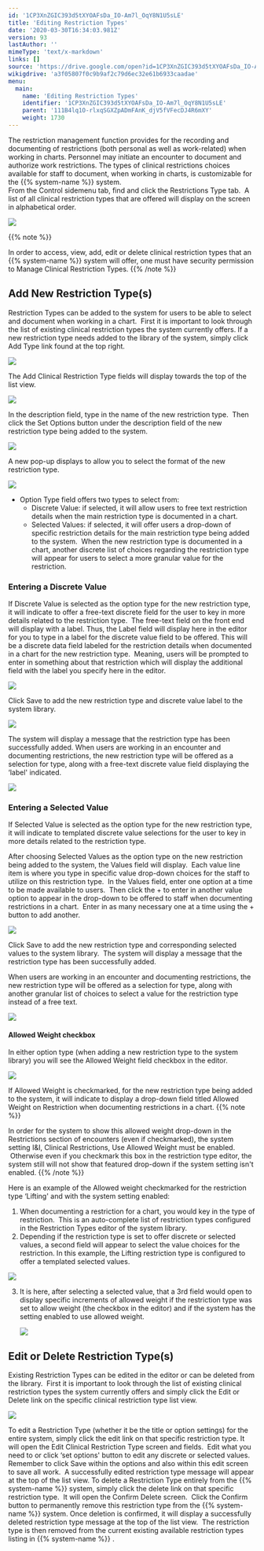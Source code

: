 ```yaml
---
id: '1CP3XnZGIC393d5tXYOAFsDa_IO-Am7l_OqY8N1U5sLE'
title: 'Editing Restriction Types'
date: '2020-03-30T16:34:03.981Z'
version: 93
lastAuthor: ''
mimeType: 'text/x-markdown'
links: []
source: 'https://drive.google.com/open?id=1CP3XnZGIC393d5tXYOAFsDa_IO-Am7l_OqY8N1U5sLE'
wikigdrive: 'a3f05807f0c9b9af2c79d6ec32e61b6933caadae'
menu:
  main:
    name: 'Editing Restriction Types'
    identifier: '1CP3XnZGIC393d5tXYOAFsDa_IO-Am7l_OqY8N1U5sLE'
    parent: '111B4lq1O-rlxqSGXZpADmFAnK_djV5fVFecDJ4R6mXY'
    weight: 1730
---
```

The restriction management function provides for the recording and documenting of restrictions (both personal as well as work-related) when working in charts. Personnel may initiate an encounter to document and authorize work restrictions. The types of clinical restrictions choices available for staff to document, when working in charts, is customizable for the {{% system-name %}} system.  
From the Control sidemenu tab, find and click the Restrictions Type tab.  A list of all clinical restriction types that are offered will display on the screen in alphabetical order.

  
![](../editing-restriction-types.assets/10000201000005420000015058C5A801E835E82B.png)  


{{% note %}}

In order to access, view, add, edit or delete clinical restriction types that an {{% system-name %}} system will offer, one must have security permission to Manage Clinical Restriction Types.
{{% /note %}}

  
## **Add New Restriction Type(s)**  

Restriction Types can be added to the system for users to be able to select and document when working in a chart.  First it is important to look through the list of existing clinical restriction types the system currently offers. If a new restriction type needs added to the library of the system, simply click Add Type link found at the top right.

  
![](../editing-restriction-types.assets/10000201000004AD000000D3924A28E707FF5243.png)  


The Add Clinical Restriction Type fields will display towards the top of the list view.  

  
![](../editing-restriction-types.assets/10000201000004BA000001426E7C4CC8663AED38.png)  


In the description field, type in the name of the new restriction type.  Then click the Set Options button under the description field of the new restriction type being added to the system.

  
![](../editing-restriction-types.assets/100002010000014E0000007C91E9454B41F6D520.png)  


A new pop-up displays to allow you to select the format of the new restriction type.  

  
![](../editing-restriction-types.assets/1000020100000126000000946A2AC18DF21B3035.png)  


* Option Type field offers two types to select from:
   * Discrete Value: if selected, it will allow users to free text restriction details when the main restriction type is documented in a chart.
   * Selected Values: if selected, it will offer users a drop-down of specific restriction details for the main restriction type being added to the system.  When the new restriction type is documented in a chart, another discrete list of choices regarding the restriction type will appear for users to select a more granular value for the restriction.
  
### **Entering a Discrete Value**  

If Discrete Value is selected as the option type for the new restriction type, it will indicate to offer a free-text discrete field for the user to key in more details related to the restriction type.  The free-text field on the front end will display with a label. Thus, the Label field will display here in the editor for you to type in a label for the discrete value field to be offered. This will be a discrete data field labeled for the restriction details when documented in a chart for the new restriction type.  Meaning, users will be prompted to enter in something about that restriction which will display the additional field with the label you specify here in the editor.

  
![](../editing-restriction-types.assets/100002010000011F000000A9004945634503168F.png)  


Click Save to add the new restriction type and discrete value label to the system library.

  
![](../editing-restriction-types.assets/100002010000014F00000073D862BFCFC595D159.png)  


The system will display a message that the restriction type has been successfully added.
When users are working in an encounter and documenting restrictions, the new restriction type will be offered as a selection for type, along with a free-text discrete value field displaying the ‘label' indicated.

  
![](../editing-restriction-types.assets/10000201000004BC00000205741209344328EE11.png)  


  
### **Entering a Selected Value**  

If Selected Value is selected as the option type for the new restriction type, it will indicate to templated discrete value selections for the user to key in more details related to the restriction type.  

After choosing Selected Values as the option type on the new restriction being added to the system, the Values field will display.  Each value line item is where you type in specific value drop-down choices for the staff to utilize on this restriction type.  In the Values field, enter one option at a time to be made available to users.  Then click the + to enter in another value option to appear in the drop-down to be offered to staff when documenting restrictions in a chart.  Enter in as many necessary one at a time using the + button to add another.

  
![](../editing-restriction-types.assets/100002010000012C000000E3D162AC8D83432410.png)  


Click Save to add the new restriction type and corresponding selected values to the system library.  The system will display a message that the restriction type has been successfully added.

When users are working in an encounter and documenting restrictions, the new restriction type will be offered as a selection for type, along with another granular list of choices to select a value for the restriction type instead of a free text.

  
![](../editing-restriction-types.assets/10000201000004B0000002013DE89C98A262AE59.png)  


  
#### **Allowed Weight checkbox**  

In either option type (when adding a new restriction type to the system library) you will see the Allowed Weight field checkbox in the editor.

  
![](../editing-restriction-types.assets/100002010000012300000090907AE65566363420.png)  


If Allowed Weight is checkmarked, for the new restriction type being added to the system, it will indicate to display a drop-down field titled Allowed Weight on Restriction when documenting restrictions in a chart.
{{% note %}}

In order for the system to show this allowed weight drop-down in the Restrictions section of encounters (even if checkmarked), the system setting I&I, Clinical Restrictions, Use Allowed Weight must be enabled.  Otherwise even if you checkmark this box in the restriction type editor, the system still will not show that featured drop-down if the system setting isn't enabled.
{{% /note %}}

Here is an example of the Allowed weight checkmarked for the restriction type ‘Lifting' and with the system setting enabled:
1. When documenting a restriction for a chart, you would key in the type of restriction.  This is an auto-complete list of restriction types configured in the Restriction Types editor of the system library.
2. Depending if the restriction type is set to offer discrete or selected values, a second field will appear to select the value choices for the restriction. In this example, the Lifting restriction type is configured to offer a templated selected values.

  
![](../editing-restriction-types.assets/100002010000035100000117DF8A47118869D623.png)  


3. It is here, after selecting a selected value, that a 3rd field would open to display specific increments of allowed weight if the restriction type was set to allow weight (the checkbox in the editor) and if the system has the setting enabled to use allowed weight.

   <img src="../editing-restriction-types.assets/10000201000003380000022D17163018CFF3162D.png" />  


  
## **Edit or Delete Restriction Type(s)**  

Existing Restriction Types can be edited in the editor or can be deleted from the library.  First it is important to look through the list of existing clinical restriction types the system currently offers and simply click the Edit or Delete link on the specific clinical restriction type list view.

  
![](../editing-restriction-types.assets/10000201000004AA000000C9E4A5B43D93C6C0B6.png)  


To edit a Restriction Type (whether it be the title or option settings) for the entire system, simply click the edit link on that specific restriction type. It will open the Edit Clinical Restriction Type screen and fields.  Edit what you need to or click ‘set options' button to edit any discrete or selected values.
Remember to click Save within the options and also within this edit screen to save all work.  A successfully edited restriction type message will appear at the top of the list view.
To delete a Restriction Type entirely from the {{% system-name %}} system, simply click the delete link on that specific restriction type.  It will open the Confirm Delete screen.  Click the Confirm button to permanently remove this restriction type from the {{% system-name %}} system.
Once deletion is confirmed, it will display a successfully deleted restriction type message at the top of the list view.  The restriction type is then removed from the current existing available restriction types listing in {{% system-name %}} .

